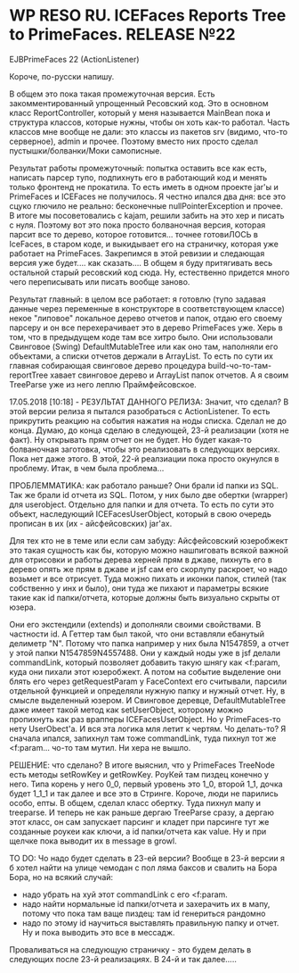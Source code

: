 # WP RESO RU. ICEFaces Reports Tree to PrimeFaces. RELEASE №22

EJBPrimeFaces 22 (ActionListener)




Короче, по-русски напишу.

В общем это пока такая промежуточная версия. Есть закомментированный упрощенный Ресовский код. Это в основном класс  ReportController, который у меня называется MainBean пока и структура классов, которые нужны, чтобы он хоть как-то работал. Часть классов мне вообще не дали: это классы из пакетов srv (видимо, что-то серверное), admin и прочее. Поэтому вместо них просто сделал пустышки/болванки/Моки самописные. 

Результат работы промежуточный: попытка оставить все как есть, написать парсер тупо, подпихнуть его в работающий код и менять только фронтенд не прокатила. То есть иметь в одном проекте  jar'ы и PrimeFaces и ICEFaces не получилось. Я честно ипался два дня: все это сцуко глючило не реально: бесконечные nullPointerException и прочее. В итоге мы посоветовались с kajam, решили забить на это хер и писать  с нуля. Поэтому вот это пока просто болваночная версия, которая парсит все то дерево, которое готовится... точнее готовиЛОСЬ в IceFaces, в старом коде, и выкидывает его на страничку, которая уже работает на PrimeFaces. Закрепимся в этой ревизии и следающая версия уже будет.... как сказать.... В общем я буду притягивать весь остальной старый ресовский код сюда. Ну, естественно придется много чего переписывать или писать вообще заново.

Результат главный: в целом все работает: я готовлю (тупо задавая данные через переменные в конструкторе в соответствующем классе) некое "липовое" локальное дерево отчетов и папок, отдаю его своему парсеру и он все перехерачивает это в дерево PrimeFaces уже. Херь в том, что в предыдущем коде там все хитро было. Они использовали Свинговое (Swing) DefaultMutableTree или как оно там, наполняли его объектами, а списки отчетов держали в ArrayList. То есть по сути их главная собирающая свинговое дерево процедура build-чо-то-там-reportTree хавает свинговое дерево и ArrayList папок отчетов. А я своим TreeParse уже из него леплю Праймфейсовское. 



17.05.2018 [10:18] - РЕЗУЛЬТАТ ДАННОГО РЕЛИЗА: Значит, что сделал? В этой версии релиза я пытался разобраться с ActionListener. То есть прикрутить реакцию на события нажатия на ноды списка. Сделал не до конца. Думаю, до конца сделаю в следующей, 23-й реализации (хотя не факт). Ну открывать прям отчет он не будет. Но будет какая-то болваночная заготовка, чтобы это реализовать в следующих версиях. Пока нет даже этого. В этой, 22-й реалзиации пока просто окунулся в проблему. Итак, в чем была проблема...

ПРОБЛЕММАТИКА: как работало раньше? Они брали id папки из SQL. Так же брали id отчета из SQL. Потом, у них было две обертки (wrapper) для userobject. Отдельно для папки и для отчета. То есть по сути это объект, наследующий ICEFacesUserObject, который в свою очередь прописан в их (их - айсфейсовских) jar'ах. 

Для тех кто не в теме или если сам забуду: Айсфейсовский юзеробжект это такая сущность как бы, которую можно нашпиговать всякой важной для отрисовки и работы дерева херней прям в джаве, пихнуть его в дерево опять же прям в джаве и jsf сам его скорлупу раскроет, чо надо возьмет и все отрисует. Туда можно пихать и иконки папок, стилей (так собственно у инх и было), они туда же пихают и параметры всякие такие как id папки/отчета, которые должны быть визуально скрыты от юзера. 

Они его экстендили (extends) и дополняли своими свойствами. В частности id. А Геттер там был такой, что они вставляли ебанутый делиметр "N". Потому что папка например у них была N1547859, а отчет у этой папки N1547859N4557488. Они у каждый ноды уже в jsf делали commandLink, который позволяет добавить такую шнягу как <f:param, куда они пихали этот юзеробжект. А потом на событие выделение они блять его через getRequestParam у FaceContext его считывали, парсили отдельной функцией и определяли нужную папку и нужный отчет. Ну, в смысле выделенный юзером. И Свинговое деревце, DefaultMutableTree даже имеет такой метод как setUserObject, которому можно пропихнуть как раз врапперы ICEFacesUserObject. Но у PrimeFaces-то нету UserObect'а. И вся эта логика мля летит к чертям. Чо делать-то? Я сначала ипался, запихнул там тоже commandLink, туда пихнул тот же <f:param... чо-то там мутил. Ни хера не вышло.

РЕШЕНИЕ: что сделано? В итоге выяснил, что у PrimeFaces TreeNode есть методы setRowKey и getRowKey. РоуКей там пиздец конечно у него. Типа корень у него 0_0, первый уровень это 1_0, второй 1_1, дочка будет 1_1_1 и так далее и все это в Стринге. Короче, люди не парились особо, епты. В общем, сделал класс обертку. Туда пихнул мапу и treeparse. И теперь не как раньше дергаю TreeParse сразу, а дергаю этот класс, он сам запускает парсинг и кладет при парсинге тут же созданные роукеи как ключи, а id папки/отчета как value. Ну и при щелчке пока выводит их в message в growl. 

TO DO: Чо надо будет сделать в 23-ей версии? Вообще в 23-й версии я б хотел найти на улице чемодан с пол ляма баксов и свалить на Бора Бора, но на всякий случай:

- надо убрать на хуй этот commandLink с его <f:param.
- надо найти нормальные id папки/отчета и захерачить их в мапу, потому что пока там ваще пиздец: там id генериться рандомно
- надо по этому id научиться выставлять правильную папку и отчет. Ну и пока выводить это все в мессадж.

Проваливаться на следующую страничку - это будем делать в следующих после 23-й реализациях. В 24-й и так далее.....

